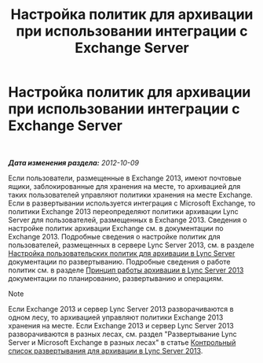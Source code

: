 ﻿---
title: Настройка политик для архивации при использовании интеграции с Exchange Server
TOCTitle: Настройка политик для архивации при использовании интеграции с Exchange Server
ms:assetid: 8b9b2bad-a4b3-42e1-85a7-04022e9442ad
ms:mtpsurl: https://technet.microsoft.com/ru-ru/library/JJ205063(v=OCS.15)
ms:contentKeyID: 49310440
ms.date: 05/19/2016
mtps_version: v=OCS.15
ms.translationtype: HT
---

# Настройка политик для архивации при использовании интеграции с Exchange Server

 

_**Дата изменения раздела:** 2012-10-09_

Если пользователи, размещенные в Exchange 2013, имеют почтовые ящики, заблокированные для хранения на месте, то архивацией для таких пользователей управляют политики хранения на месте Exchange. Если в развертывании используется интеграция с Microsoft Exchange, то политики Exchange 2013 переопределяют политики архивации Lync Server для пользователей, размещенных в Exchange 2013. Сведения о настройке политик архивации Exchange см. в документации по Exchange 2013. Подробные сведения о настройке политик для пользователей, размещенных в сервере Lync Server 2013, см. в разделе [Настройка пользовательских политик для архивации в Lync Server](lync-server-2013-setting-up-user-policies-for-archiving-in-lync-server.md) документации по развертыванию. Подробные сведения о работе политик см. в разделе [Принцип работы архивации в Lync Server 2013](lync-server-2013-how-archiving-works.md) документации по планированию, развертыванию и операциям.

> [!note]  
> Если Exchange 2013 и сервер Lync Server 2013 разворачиваются в одном лесу, то архивацией управляют политики Exchange 2013 хранения на месте. Если Exchange 2013 и сервер Lync Server 2013 разворачиваются в разных лесах, см. раздел &quot;Развертывание Lync Server и Microsoft Exchange в разных лесах&quot; в статье <a href="lync-server-2013-deployment-checklist-for-archiving.md">Контрольный список развертывания для архивации в Lync Server 2013</a>.
